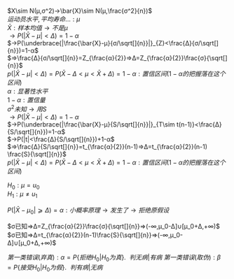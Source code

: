 $X\sim N(μ,σ^2)→\bar{X}\sim N(μ,\frac{σ^2}{n})$  
$运动员水平,平均寿命... : μ$  
$\bar{X}:样本均值→不是μ$  
$→P(|\bar{X}-μ|<Δ)=1-α$  
$→P(\underbrace{|\frac{\bar{X}-μ}{σ/\sqrt[]{n}}|}_{Z}<\frac{Δ}{σ/\sqrt[]{n}})=1-α$  
$⇒\frac{Δ}{σ/\sqrt[]{n}}=Z_{\frac{α}{2}}⇒Δ=Z_{\frac{α}{2}}\frac{σ}{\sqrt[]{n}}$  
$p(|\bar{X}-μ|<Δ)=P(\bar{X}-Δ<μ<\bar{X}+Δ)=1-α : 置信区间(1-α的把握落在这个区间)$  
$α : 显著性水平$  
$1-α : 置信量$  
$σ^2未知→用S$  
$→P(|\bar{X}-μ|<Δ)=1-α$  
$→P(\underbrace{|\frac{\bar{X}-μ}{S/\sqrt[]{n}}|}_{T\sim t(n-1)}<\frac{Δ}{S/\sqrt[]{n}})=1-α$  
$→P(|t|<\frac{Δ}{S/\sqrt[]{n}})+1-α$  
$⇒\frac{Δ}{S/\sqrt[]{n}}=t_{\frac{α}{2}}(n-1)⇒Δ=t_{\frac{α}{2}}(n-1) \frac{S}{\sqrt[]{n}}$  
$p(|\bar{X}-μ|<Δ)=P(\bar{X}-Δ<μ<\bar{X}+Δ)=1-α : 置信区间(1-α的把握落在这个区间)$  

$H_0 : μ=u_0$  
$H_1 : μ\neq u_1$

$P(|\bar{X}-μ_0|⩾Δ)=α : 小概率原理→发生了→拒绝原假设$

$σ已知⇒Δ=Z_{\frac{α}{2}}\frac{σ}{\sqrt[]{n}}⇒(-∞,μ_0-Δ]∪[μ_0+Δ,+∞)$  
$σ已知⇒Δ=t_{\frac{α}{2}}(n-1)\frac{S}{\sqrt[]{n}}⇒(-∞,μ_0-Δ]∪[μ_0+Δ,+∞)$

$第一类错误(弃真) : α=P\{拒绝H_0|H_0为真\}.~~判无病|有病$
$第一类错误(取伪) : β=P\{接受H_0|H_0为假\}.~~判有病|无病$